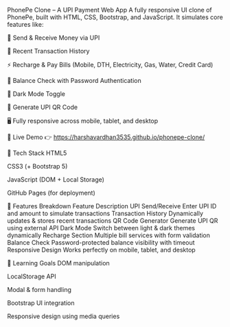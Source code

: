PhonePe Clone – A UPI Payment Web App
A fully responsive UI clone of PhonePe, built with HTML, CSS, Bootstrap, and JavaScript. It simulates core features like:

💸 Send & Receive Money via UPI

📄 Recent Transaction History

⚡ Recharge & Pay Bills (Mobile, DTH, Electricity, Gas, Water, Credit Card)

🔐 Balance Check with Password Authentication

🌙 Dark Mode Toggle

📲 Generate UPI QR Code

🖥️ Fully responsive across mobile, tablet, and desktop

🚀 Live Demo
👉 https://harshavardhan3535.github.io/phonepe-clone/

🔧 Tech Stack
HTML5

CSS3 (+ Bootstrap 5)

JavaScript (DOM + Local Storage)

GitHub Pages (for deployment)

📂 Features Breakdown
Feature	Description
UPI Send/Receive	Enter UPI ID and amount to simulate transactions
Transaction History	Dynamically updates & stores recent transactions
QR Code Generator	Generate UPI QR using external API
Dark Mode	Switch between light & dark themes dynamically
Recharge Section	Multiple bill services with form validation
Balance Check	Password-protected balance visibility with timeout
Responsive Design	Works perfectly on mobile, tablet, and desktop

🧠 Learning Goals
DOM manipulation

LocalStorage API

Modal & form handling

Bootstrap UI integration

Responsive design using media queries

